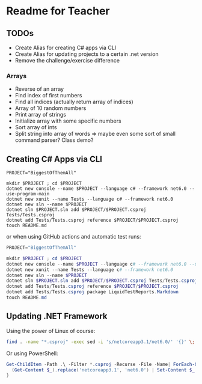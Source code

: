 # Readme for Teacher

## TODOs

* Create Alias for creating C# apps via CLI
* Create Alias for updating projects to a certain .net version
* Remove the challenge/exercise difference

### Arrays

* Reverse of an array
* Find index of first numbers
* Find all indices (actually return array of indices)
* Array of 10 random numbers
* Print array of strings
* Initialize array with some specific numbers
* Sort array of ints
* Split string into array of words => maybe even some sort of small command parser? Class demo?

## Creating C# Apps via CLI

```shell
PROJECT="BiggestOfThemAll"

mkdir $PROJECT ; cd $PROJECT
dotnet new console --name $PROJECT --language c# --framework net6.0 --use-program-main
dotnet new xunit --name Tests --language c# --framework net6.0
dotnet new sln --name $PROJECT
dotnet sln $PROJECT.sln add $PROJECT/$PROJECT.csproj Tests/Tests.csproj
dotnet add Tests/Tests.csproj reference $PROJECT/$PROJECT.csproj
touch README.md
```

or when using GitHub actions and automatic test runs:

```powershell
PROJECT="BiggestOfThemAll"

mkdir $PROJECT ; cd $PROJECT
dotnet new console --name $PROJECT --language c# --framework net6.0 --use-program-main
dotnet new xunit --name Tests --language c# --framework net6.0
dotnet new sln --name $PROJECT
dotnet sln $PROJECT.sln add $PROJECT/$PROJECT.csproj Tests/Tests.csproj
dotnet add Tests/Tests.csproj reference $PROJECT/$PROJECT.csproj
dotnet add Tests/Tests.csproj package LiquidTestReports.Markdown
touch README.md
```

## Updating .NET Framework

Using the power of Linux of course:

```bash
find . -name "*.csproj" -exec sed -i 's/netcoreapp3.1/net6.0/' '{}' \;
```

Or using PowerShell:

```powershell
Get-ChildItem -Path .\ -Filter *.csproj -Recurse -File -Name| ForEach-Object {
  (Get-Content $_).replace('netcoreapp3.1', 'net6.0') | Set-Content $_
}
```
